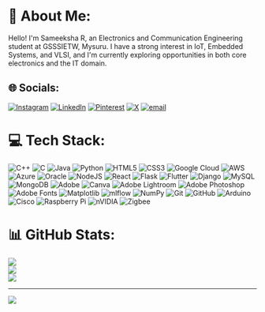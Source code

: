 # 💫 About Me:
Hello! I'm Sameeksha R, an Electronics and Communication Engineering student at GSSSIETW, Mysuru. I have a strong interest in IoT, Embedded Systems, and VLSI, and I'm currently exploring opportunities in both core electronics and the IT domain.<br>


## 🌐 Socials:
[![Instagram](https://img.shields.io/badge/Instagram-%23E4405F.svg?logo=Instagram&logoColor=white)](https://instagram.com/_.samee.kshaa._) [![LinkedIn](https://img.shields.io/badge/LinkedIn-%230077B5.svg?logo=linkedin&logoColor=white)](https://linkedin.com/in/sameeksha-r-215306326) [![Pinterest](https://img.shields.io/badge/Pinterest-%23E60023.svg?logo=Pinterest&logoColor=white)](https://pinterest.com/@Sameekshar1702) [![X](https://img.shields.io/badge/X-black.svg?logo=X&logoColor=white)](https://x.com/@Sameekshar1702) [![email](https://img.shields.io/badge/Email-D14836?logo=gmail&logoColor=white)](mailto:sameekshar1702@gmail.com) 

# 💻 Tech Stack:
![C++](https://img.shields.io/badge/c++-%2300599C.svg?style=flat&logo=c%2B%2B&logoColor=white) ![C](https://img.shields.io/badge/c-%2300599C.svg?style=flat&logo=c&logoColor=white) ![Java](https://img.shields.io/badge/java-%23ED8B00.svg?style=flat&logo=openjdk&logoColor=white) ![Python](https://img.shields.io/badge/python-3670A0?style=flat&logo=python&logoColor=ffdd54) ![HTML5](https://img.shields.io/badge/html5-%23E34F26.svg?style=flat&logo=html5&logoColor=white) ![CSS3](https://img.shields.io/badge/css3-%231572B6.svg?style=flat&logo=css3&logoColor=white) ![Google Cloud](https://img.shields.io/badge/GoogleCloud-%234285F4.svg?style=flat&logo=google-cloud&logoColor=white) ![AWS](https://img.shields.io/badge/AWS-%23FF9900.svg?style=flat&logo=amazon-aws&logoColor=white) ![Azure](https://img.shields.io/badge/azure-%230072C6.svg?style=flat&logo=microsoftazure&logoColor=white) ![Oracle](https://img.shields.io/badge/Oracle-F80000?style=flat&logo=oracle&logoColor=white) ![NodeJS](https://img.shields.io/badge/node.js-6DA55F?style=flat&logo=node.js&logoColor=white) ![React](https://img.shields.io/badge/react-%2320232a.svg?style=flat&logo=react&logoColor=%2361DAFB) ![Flask](https://img.shields.io/badge/flask-%23000.svg?style=flat&logo=flask&logoColor=white) ![Flutter](https://img.shields.io/badge/Flutter-%2302569B.svg?style=flat&logo=Flutter&logoColor=white) ![Django](https://img.shields.io/badge/django-%23092E20.svg?style=flat&logo=django&logoColor=white) ![MySQL](https://img.shields.io/badge/mysql-4479A1.svg?style=flat&logo=mysql&logoColor=white) ![MongoDB](https://img.shields.io/badge/MongoDB-%234ea94b.svg?style=flat&logo=mongodb&logoColor=white) ![Adobe](https://img.shields.io/badge/adobe-%23FF0000.svg?style=flat&logo=adobe&logoColor=white) ![Canva](https://img.shields.io/badge/Canva-%2300C4CC.svg?style=flat&logo=Canva&logoColor=white) ![Adobe Lightroom](https://img.shields.io/badge/Adobe%20Lightroom-31A8FF.svg?style=flat&logo=Adobe%20Lightroom&logoColor=white) ![Adobe Photoshop](https://img.shields.io/badge/adobe%20photoshop-%2331A8FF.svg?style=flat&logo=adobe%20photoshop&logoColor=white) ![Adobe Fonts](https://img.shields.io/badge/Adobe%20Fonts-000B1D.svg?style=flat&logo=Adobe%20Fonts&logoColor=white) ![Matplotlib](https://img.shields.io/badge/Matplotlib-%23ffffff.svg?style=flat&logo=Matplotlib&logoColor=black) ![mlflow](https://img.shields.io/badge/mlflow-%23d9ead3.svg?style=flat&logo=numpy&logoColor=blue) ![NumPy](https://img.shields.io/badge/numpy-%23013243.svg?style=flat&logo=numpy&logoColor=white) ![Git](https://img.shields.io/badge/git-%23F05033.svg?style=flat&logo=git&logoColor=white) ![GitHub](https://img.shields.io/badge/github-%23121011.svg?style=flat&logo=github&logoColor=white) ![Arduino](https://img.shields.io/badge/-Arduino-00979D?style=flat&logo=Arduino&logoColor=white) ![Cisco](https://img.shields.io/badge/cisco-%23049fd9.svg?style=flat&logo=cisco&logoColor=black) ![Raspberry Pi](https://img.shields.io/badge/-Raspberry_Pi-C51A4A?style=flat&logo=Raspberry-Pi) ![nVIDIA](https://img.shields.io/badge/nVIDIA-%2376B900.svg?style=flat&logo=nVIDIA&logoColor=white) ![Zigbee](https://img.shields.io/badge/zigbee-%23EB0443.svg?style=flat&logo=zigbee&logoColor=white)
# 📊 GitHub Stats:
![](https://github-readme-stats.vercel.app/api?username=sameeksha1713&theme=nord&hide_border=false&include_all_commits=true&count_private=true)<br/>
![](https://nirzak-streak-stats.vercel.app/?user=sameeksha1713&theme=nord&hide_border=false)<br/>
![](https://github-readme-stats.vercel.app/api/top-langs/?username=sameeksha1713&theme=nord&hide_border=false&include_all_commits=true&count_private=true&layout=compact)

---
[![](https://visitcount.itsvg.in/api?id=sameeksha1713&icon=0&color=5)](https://visitcount.itsvg.in)

